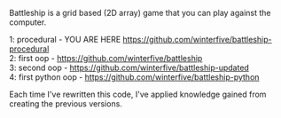 
Battleship is a grid based (2D array) game that you can play against the computer.

1: procedural - YOU ARE HERE https://github.com/winterfive/battleship-procedural  
2: first oop - https://github.com/winterfive/battleship  
3: second oop - https://github.com/winterfive/battleship-updated  
4: first python oop - https://github.com/winterfive/battleship-python

Each time I've rewritten this code, I've applied knowledge gained from creating the previous versions.
